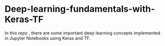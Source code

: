 # Deep-learning-fundamentals-with-Keras-TF
In this repo , there are some important deep learning concepts implemented in Jupyter Notebooks using Keras and TF.
